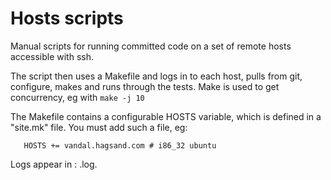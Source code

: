 Hosts scripts
=============
Manual scripts for running committed code on a set of remote hosts accessible with ssh.

The script then uses a Makefile and logs in to each host, pulls from
git, configure, makes and runs through the tests. Make is used to get
concurrency, eg with `make -j 10`

The Makefile contains a configurable HOSTS variable, which is defined
in a "site.mk" file. You must add such a file, eg:
```
   HOSTS += vandal.hagsand.com # i86_32 ubuntu
```

Logs appear in : <hostname>.log.

